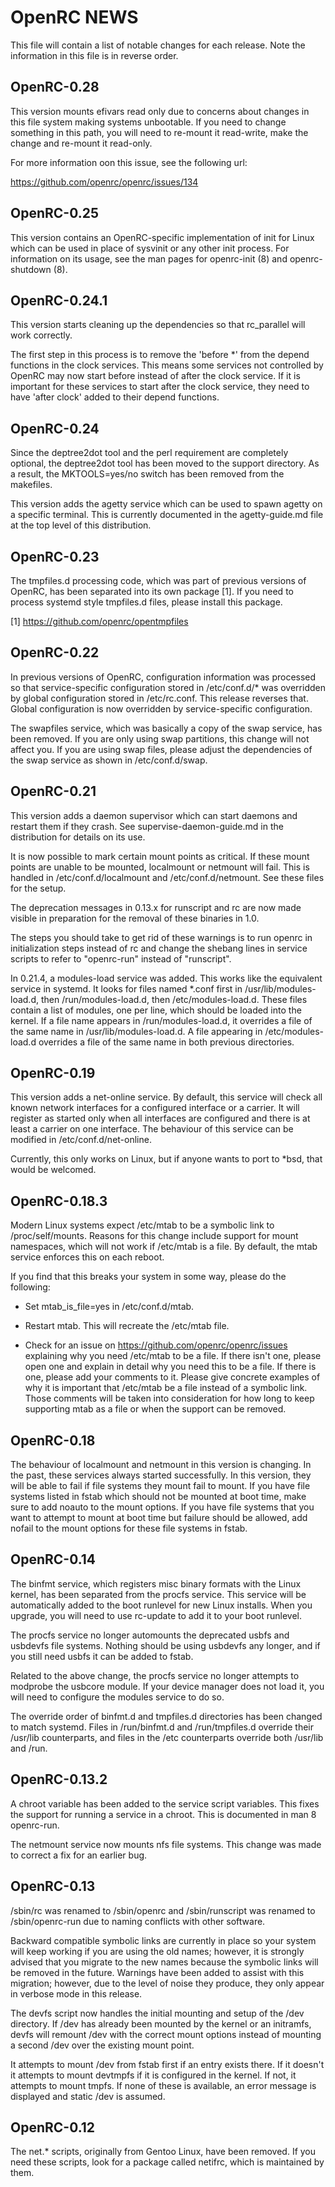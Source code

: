# OpenRC NEWS

This file will contain a list of notable changes for each release. Note
the information in this file is in reverse order.

## OpenRC-0.28

This version mounts efivars read only due to concerns about changes in
this file system making systems unbootable.  If you need to change something
in this path, you will need to re-mount it read-write, make the change
and re-mount it read-only.

For more information oon this issue, see the following url:

https://github.com/openrc/openrc/issues/134

## OpenRC-0.25

This version contains an OpenRC-specific implementation of init for
Linux which can be used in place of sysvinit or any other init process.
For information on its usage, see the man pages for openrc-init (8) and
openrc-shutdown (8).

## OpenRC-0.24.1

This version starts cleaning up the dependencies so that rc_parallel
will work correctly.

The first step in this process is to remove the 'before *' from the
depend functions in the clock services. This means some  services not
controlled by OpenRC may now start before instead of after the clock
service. If it is important for these services to start after the clock
service, they need to have 'after clock' added to their depend
functions.

## OpenRC-0.24

Since the deptree2dot tool and the perl requirement are completely
optional, the deptree2dot tool has been moved to the support directory.
As a result, the MKTOOLS=yes/no switch has been removed from the makefiles.

This version adds the agetty service which can be used to spawn
agetty on a specific terminal. This is currently documented in the
agetty-guide.md file at the top level of this distribution.

## OpenRC-0.23

The tmpfiles.d processing code, which was part of previous versions of
OpenRC, has been separated into its own package [1]. If you need to
process systemd style tmpfiles.d files, please install this package.

[1] https://github.com/openrc/opentmpfiles

## OpenRC-0.22

In previous versions of OpenRC, configuration information was processed
so that service-specific configuration stored in /etc/conf.d/* was
overridden by global configuration stored in /etc/rc.conf. This release
reverses that. Global configuration is now overridden by
service-specific configuration.

The swapfiles service, which was basically a copy of the swap service,
has been removed. If you are only using swap partitions, this change
will not affect you. If you are using swap files, please adjust the
dependencies of the swap service as shown in /etc/conf.d/swap.

## OpenRC-0.21

This version adds a daemon supervisor which can start daemons and
restart them if they crash. See supervise-daemon-guide.md in the
distribution for details on its use.

It is now possible to mark certain mount points as critical. If these
mount points are unable to be mounted, localmount or netmount will fail.
This is handled in /etc/conf.d/localmount and /etc/conf.d/netmount. See
these files for the setup.

The deprecation messages in 0.13.x for runscript and rc are now
made visible in preparation for the removal of these binaries in 1.0.

The steps you should take to get rid of these warnings is to run openrc
in initialization steps instead of rc and change the shebang lines in
service scripts to refer to "openrc-run" instead of "runscript".

In 0.21.4, a modules-load service was added. This works like the
equivalent service in systemd. It looks for files named *.conf first in
/usr/lib/modules-load.d, then /run/modules-load.d, then
/etc/modules-load.d. These files contain a list of modules, one per
line, which should be loaded into the kernel. If a file name appears in
/run/modules-load.d, it overrides a file of the same name in
/usr/lib/modules-load.d. A file appearing in /etc/modules-load.d
overrides a file of the same name in both previous directories.

## OpenRC-0.19

This version adds a net-online service. By default, this
service will check all known network interfaces for a configured
interface or a carrier. It will register as started only when all
interfaces are configured and there is at least a carrier on one
interface. The behaviour of this service can be modified in
/etc/conf.d/net-online.

Currently, this only works on Linux, but if anyone wants to port to
*bsd, that would be welcomed.

## OpenRC-0.18.3

Modern Linux systems expect /etc/mtab to be a symbolic link to
/proc/self/mounts. Reasons for this change include support for mount
namespaces, which will not work if /etc/mtab is a file.
By default, the mtab service enforces this on each reboot.

If you find that this breaks your system in some way, please do the
following:

- Set mtab_is_file=yes in /etc/conf.d/mtab.

- Restart mtab. This will recreate the /etc/mtab file.

- Check for an issue on https://github.com/openrc/openrc/issues
  explaining why you need /etc/mtab to be a file. If there isn't one,
  please open one and explain in detail why you need this to be a file.
  If there is one, please add your comments to it. Please give concrete
  examples of why  it is important that /etc/mtab be a file instead of a
  symbolic link. Those comments will be taken into consideration for how
  long to keep supporting mtab as a file or when the support can be
  removed.

## OpenRC-0.18

The behaviour of localmount and netmount in this version is changing. In
the past, these services always started successfully. In this version,
they will be able to fail if file systems they mount fail to mount. If
you have file systems listed in fstab which should not be mounted at
boot time, make sure to add noauto to the mount options. If you have
file systems that you want to attempt to mount at boot time but failure
should be allowed, add nofail to the mount options for these file
systems in fstab.

## OpenRC-0.14

The binfmt service, which registers misc binary formats with the Linux
kernel, has been separated from the procfs service. This service will be
automatically added to the boot runlevel for new Linux installs. When
you upgrade, you will need to use rc-update to add it to your boot
runlevel.

The procfs service no longer automounts the deprecated usbfs and
usbdevfs file systems. Nothing should be using usbdevfs any longer, and
if you still need usbfs it can be added to fstab.

Related to the above change, the procfs service no longer attempts to
modprobe the usbcore module. If your device manager does not load it,
you will need to configure the modules service to do so.

The override order of binfmt.d and tmpfiles.d directories has been
changed to match systemd. Files in /run/binfmt.d and /run/tmpfiles.d
override their /usr/lib counterparts, and files in the /etc counterparts
override both /usr/lib and /run.

## OpenRC-0.13.2

A chroot variable has been added to the service script variables.
This fixes the support for running a service in a chroot.
This is documented in man 8 openrc-run.

The netmount service now mounts nfs file systems.
This change was made to correct a fix for an earlier bug.

## OpenRC-0.13

/sbin/rc was renamed to /sbin/openrc and /sbin/runscript was renamed to
/sbin/openrc-run due to naming conflicts with other software.

Backward compatible symbolic links are currently in place so your
system will keep working if you are using the old names; however, it is
strongly advised that you migrate to the new names because the symbolic
links will be removed in the future.
Warnings have been added to assist with this migration; however, due to the
level of noise they produce, they only appear in verbose mode in this release.

The devfs script now handles the initial mounting and setup of the
/dev directory. If /dev has already been mounted by the kernel or an
initramfs, devfs will remount /dev with the correct mount options
instead of mounting a second /dev over the existing mount point.

It attempts to mount /dev from fstab first if an entry exists there. If
it doesn't it attempts to mount devtmpfs if it is configured in the
kernel. If not, it attempts to mount tmpfs.
If none of these is available, an error message is displayed and static
/dev is assumed.

## OpenRC-0.12

The net.* scripts, originally from Gentoo Linux, have
been removed. If you need these scripts, look for a package called
netifrc, which is maintained by them.
